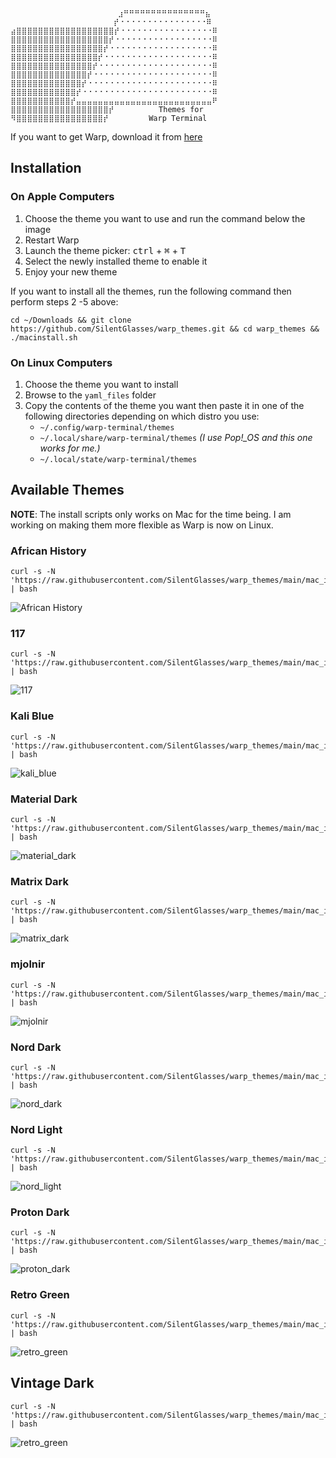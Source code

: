 ```
                        ⣰⠛⠛⠛⠛⠛⠛⠛⠛⠛⠛⠛⠛⠛⠛⠛⣦
                       ⡞⠐⠐⠐⠐⠐⠐⠐⠐⠐⠐⠐⠐⠐⠐⠐⠐⠿
⣴⣿⣿⣿⣿⣿⣿⣿⣿⣿⣿⣿⣿⣿⣿⣿⣿⣿⣿⡞⠐⠐⠐⠐⠐⠐⠐⠐⠐⠐⠐⠐⠐⠐⠐⠐⠐⠿
⣿⣿⣿⣿⣿⣿⣿⣿⣿⣿⣿⣿⣿⣿⣿⣿⣿⣿⡞⠐⠐⠐⠐⠐⠐⠐⠐⠐⠐⠐⠐⠐⠐⠐⠐⠐⠐⠿
⣿⣿⣿⣿⣿⣿⣿⣿⣿⣿⣿⣿⣿⣿⣿⣿⣿⡞⠐⠐⠐⠐⠐⠐⠐⠐⠐⠐⠐⠐⠐⠐⠐⠐⠐⠐⠐⠿
⣿⣿⣿⣿⣿⣿⣿⣿⣿⣿⣿⣿⣿⣿⣿⣿⡞⠐⠐⠐⠐⠐⠐⠐⠐⠐⠐⠐⠐⠐⠐⠐⠐⠐⠐⠐⠐⠿
⣿⣿⣿⣿⣿⣿⣿⣿⣿⣿⣿⣿⣿⣿⣿⡞⠐⠐⠐⠐⠐⠐⠐⠐⠐⠐⠐⠐⠐⠐⠐⠐⠐⠐⠐⠐⠐⠿
⣿⣿⣿⣿⣿⣿⣿⣿⣿⣿⣿⣿⣿⣿⡞⠐⠐⠐⠐⠐⠐⠐⠐⠐⠐⠐⠐⠐⠐⠐⠐⠐⠐⠐⠐⠐⠐⠿
⣿⣿⣿⣿⣿⣿⣿⣿⣿⣿⣿⣿⣿⡞⠐⠐⠐⠐⠐⠐⠐⠐⠐⠐⠐⠐⠐⠐⠐⠐⠐⠐⠐⠐⠐⠐⠐⠿
⣿⣿⣿⣿⣿⣿⣿⣿⣿⣿⣿⣿⡞⠐⠐⠐⠐⠐⠐⠐⠐⠐⠐⠐⠐⠐⠐⠐⠐⠐⠐⠐⠐⠐⠐⠐⠐⠿
⣿⣿⣿⣿⣿⣿⣿⣿⣿⣿⣿⡞⣤⣤⣤⣤⣤⣤⣤⣤⣤⣤⣤⣤⣤⣤⣤⣤⣤⣤⣤⣤⣤⣤⣤⣤⣤⠟
⣿⣿⣿⣿⣿⣿⣿⣿⣿⣿⣿⣿⣿⣿⣿⣿⣿⣿⡞          Themes for
⠻⣿⣿⣿⣿⣿⣿⣿⣿⣿⣿⣿⣿⣿⣿⣿⣿⡞         Warp Terminal
```

If you want to get Warp, download it from [here](https://app.warp.dev/referral/2K4GVJ)

## Installation

### On Apple Computers

1. Choose the theme you want to use and run the command below the image
2. Restart Warp
3. Launch the theme picker: <kbd>ctrl</kbd> + <kbd>⌘</kbd> + <kbd>T</kbd>
4. Select the newly installed theme to enable it
5. Enjoy your new theme

If you want to install all the themes, run the following command then perform steps 2 -5 above:

```
cd ~/Downloads && git clone https://github.com/SilentGlasses/warp_themes.git && cd warp_themes && ./macinstall.sh
```

### On Linux Computers

1. Choose the theme you want to install
2. Browse to the `yaml_files` folder
3. Copy the contents of the theme you want then paste it in one of the following directories depending on which distro you use:
    - `~/.config/warp-terminal/themes`
    - `~/.local/share/warp-terminal/themes`  _(I use Pop!\_OS and this one works for me.)_
    - `~/.local/state/warp-terminal/themes`

## Available Themes

**NOTE**: The install scripts only works on Mac for the time being. I am working on making them more flexible as Warp is now on Linux.

### African History

```
curl -s -N 'https://raw.githubusercontent.com/SilentGlasses/warp_themes/main/mac_installers/african_history.sh' | bash
```

![African History](./images/african_history.png)

### 117

```
curl -s -N 'https://raw.githubusercontent.com/SilentGlasses/warp_themes/main/mac_installers/117.sh' | bash
```

![117](./images/117_dark.png)

### Kali Blue

```
curl -s -N 'https://raw.githubusercontent.com/SilentGlasses/warp_themes/main/mac_installers/kali_blue.sh' | bash
```

![kali_blue](./images/kali_blue.png)

### Material Dark

```
curl -s -N 'https://raw.githubusercontent.com/SilentGlasses/warp_themes/main/mac_installers/material_dark.sh' | bash
```

![material_dark](./images/material_dark.png)

### Matrix Dark

```
curl -s -N 'https://raw.githubusercontent.com/SilentGlasses/warp_themes/main/mac_installers/matrix_dark.sh' | bash
```

![matrix_dark](./images/matrix_dark.png)

### mjolnir

```
curl -s -N 'https://raw.githubusercontent.com/SilentGlasses/warp_themes/main/mac_installers/mjolnir.sh' | bash
```

![mjolnir](./images/mjolnir_dark.png)

### Nord Dark

```
curl -s -N 'https://raw.githubusercontent.com/SilentGlasses/warp_themes/main/mac_installers/nord_dark.sh' | bash
```

![nord_dark](./images/nord_dark.png)

### Nord Light

```
curl -s -N 'https://raw.githubusercontent.com/SilentGlasses/warp_themes/main/mac_installers/nord_light.sh' | bash
```

![nord_light](./images/nord_light.png)

### Proton Dark

```
curl -s -N 'https://raw.githubusercontent.com/SilentGlasses/warp_themes/main/mac_installers/proton_dark.sh' | bash
```

![proton_dark](./images/proton_dark.png)

### Retro Green

```
curl -s -N 'https://raw.githubusercontent.com/SilentGlasses/warp_themes/main/mac_installers/retro_green.sh' | bash
```

![retro_green](./images/retro_green.png)

## Vintage Dark

```
curl -s -N 'https://raw.githubusercontent.com/SilentGlasses/warp_themes/main/mac_installers/vintage_dark.sh' | bash
```

![retro_green](./images/vintage_dark.png)
